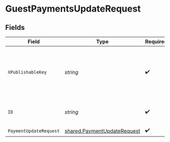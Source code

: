 # GuestPaymentsUpdateRequest


## Fields

| Field                                                                      | Type                                                                       | Required                                                                   | Description                                                                | Example                                                                    |
| -------------------------------------------------------------------------- | -------------------------------------------------------------------------- | -------------------------------------------------------------------------- | -------------------------------------------------------------------------- | -------------------------------------------------------------------------- |
| `XPublishableKey`                                                          | *string*                                                                   | :heavy_check_mark:                                                         | The publicly viewable identifier used to identify a merchant division.     |                                                                            |
| `ID`                                                                       | *string*                                                                   | :heavy_check_mark:                                                         | The ID of the guest payment to update                                      | iKv7t5bgt1gg                                                               |
| `PaymentUpdateRequest`                                                     | [shared.PaymentUpdateRequest](../../models/shared/paymentupdaterequest.md) | :heavy_check_mark:                                                         | N/A                                                                        |                                                                            |